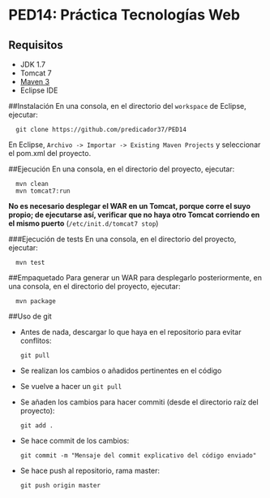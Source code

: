 # PED14: Práctica Tecnologías Web
## Requisitos
- JDK 1.7
- Tomcat 7
- [Maven 3](https://maven.apache.org/)
- Eclipse IDE

##Instalación
En una consola, en el directorio del `workspace` de Eclipse, ejecutar:

      git clone https://github.com/predicador37/PED14

En Eclipse, `Archivo -> Importar -> Existing Maven Projects` y seleccionar el pom.xml del proyecto.

##Ejecución 
En una consola, en el directorio del proyecto, ejecutar:

      mvn clean
      mvn tomcat7:run

**No es necesario desplegar el WAR en un Tomcat, porque corre el suyo propio; de ejecutarse así, verificar que no haya otro Tomcat corriendo en el mismo puerto** (`/etc/init.d/tomcat7 stop`)

###Ejecución de tests
En una consola, en el directorio del proyecto, ejecutar:
    
      mvn test

##Empaquetado
Para generar un WAR para desplegarlo posteriormente, en una consola, en el directorio del proyecto, ejecutar:

      mvn package 

##Uso de git 
- Antes de nada, descargar lo que haya en el repositorio para evitar conflitos:

      git pull

- Se realizan los cambios o añadidos pertinentes en el código
- Se vuelve a hacer un `git pull`
- Se añaden los cambios para hacer commiti (desde el directorio raíz del proyecto):

      git add .

- Se hace commit de los cambios:

      git commit -m "Mensaje del commit explicativo del código enviado"

- Se hace push al repositorio, rama master:

      git push origin master
